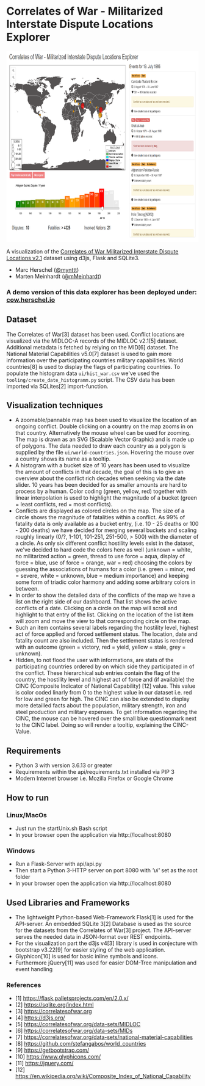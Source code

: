 # Correlates of War - Militarized Interstate Dispute Locations Explorer

<img src="https://raw.githubusercontent.com/mynttt/cow-explorer/main/img.PNG" height="500">

A visualization of the [Correlates of War Militarized Interstate Dispute Locations v2.1](https://correlatesofwar.org/data-sets/MIDLOC) dataset using d3js, Flask and SQLite3.

- Marc Herschel ([@mynttt](https://github.com/mynttt))
- Marten Meinhardt ([@mMeinhardt](https://github.com/mMeinhardt))

### A demo version of this data explorer has been deployed under: [cow.herschel.io](https://cow.herschel.io)

## Dataset

The Correlates of War[3] dataset has been used. Conflict locations are visualized via the MIDLOC-A records of the MIDLOC v2.1[5] dataset. Additional metadata is fetched by relying on the MID[6] dataset. The National Material Capabilities v5.0[7] dataset is used to gain more information over the participating countries military capabilities. World countries[8] is used to display the flags of participating countries. To populate the histogram data `ui/hist_war.csv` we've used the `tooling/create_date_histogramm.py` script. The CSV data has been imported via SQLites[2] import-function.

## Visualization techniques

- A zoomable/pannable map has been used to visualize the location of an ongoing conflict. Double clicking on a country on the map zooms in on that country. Alternatively the mouse wheel can be used for zooming. The map is drawn as an SVG (Scalable Vector Graphic) and is made up of polygons. The data needed to draw each country as a polygon is supplied by the file `ui/world-countries.json`. Hovering the mouse over a country shows its name as a tooltip.
- A histogram with a bucket size of 10 years has been used to visualize the amount of conflicts in that decade, the goal of this is to give an overview about the conflict rich decades when seeking via the date slider. 10 years has been decided for as smaller amounts are hard to process by a human. Color coding (green, yellow, red) together with linear interpolation is used to highlight the magnitude of a bucket (green = least conflicts, red = most conflicts).
- Conflicts are displayed as colored circles on the map. The size of a circle shows the magnitude of fatalities within a conflict. As 99% of fatality data is only available as a bucket entry, (i.e. 10 - 25 deaths or 100 - 200 deaths) we have decided for merging several buckets and scaling roughly linearly (0/?, 1-101, 101-251, 251-500, > 500) with the diameter of a circle. As only six different conflict hostility levels exist in the dataset, we've decided to hard code the colors here as well (unknown = white, no militarized action = green, thread to use force = aqua, display of force = blue, use of force = orange, war = red) choosing the colors by guessing the associations of humans for a color (i.e. green = minor, red = severe, white = unknown, blue = medium importance) and keeping some form of triadic color harmony and adding some arbitrary colors in between.
- In order to show the detailed data of the conflicts of the map we have a list on the right side of our dashboard. That list shows the active conflicts of a date. Clicking on a circle on the map will scroll and highlight to that entry of the list. Clicking on the location of the list item will zoom and move the view to that corresponding circle on the map. 
- Such an item contains several labels regarding the hostility level, highest act of force applied and forced settlement status. The location, date and fatality count are also included. Then the settlement status is rendered with an outcome (green = victory, red = yield, yellow = stale, grey = unknown).
- Hidden, to not flood the user with informations, are stats of the participating countries ordered by on which side they participated in of the conflict. These hierarchical sub entries contain the flag of the country, the hostility level and highest act of force and (if available) the CINC (Composite Indicator of National Capability) [12] value. This value is color coded linarly from 0 to the highest value in our dataset i.e. red for low and green for high. The CINC can also be extended to display more detailled facts about the population, military strength, iron and steel production and military expenses. To get information regarding the CINC, the mouse can be hovered over the small blue questionmark next to the CINC label. Doing so will render a tooltip, explaining the CINC-Value.

## Requirements
- Python 3 with version 3.6.13 or greater
- Requirements within the api/requirements.txt installed via PIP 3
- Modern Internet browser i.e. Mozilla Firefox or Google Chrome

## How to run

### Linux/MacOs
- Just run the startUnix.sh Bash script
- In your browser open the application via http://localhost:8080

### Windows
- Run a Flask-Server with api/api.py
- Then start a Python 3-HTTP server on port 8080 with *'ui'* set as the root folder
- In your browser open the application via http://localhost:8080

## Used Libraries and Frameworks
- The lightweight Python-based Web-Framework Flask[1] is used for the API-server. An embedded SQLite 3[2] Database is used as the source for the datasets from the Correlates of War[3] project. The API-server serves the needed data in JSON-format over REST endpoints.
- For the visualization part the d3js v4[3] library is used in conjecture with bootstrap v3.22[9] for easier styling of the web application.
- Glyphicon[10] is used for basic inline symbols and icons.
- Furthermore jQuery[11] was used for easier DOM-Tree manipulation and event handling

### References
- [1] https://flask.palletsprojects.com/en/2.0.x/
- [2] https://sqlite.org/index.html
- [3] https://correlatesofwar.org
- [4] https://d3js.org/
- [5] https://correlatesofwar.org/data-sets/MIDLOC
- [6] https://correlatesofwar.org/data-sets/MIDs
- [7] https://correlatesofwar.org/data-sets/national-material-capabilities
- [8] https://github.com/stefangabos/world_countries
- [9] https://getbootstrap.com/
- [10] https://www.glyphicons.com/
- [11] https://jquery.com/
- [12] https://en.wikipedia.org/wiki/Composite_Index_of_National_Capability
